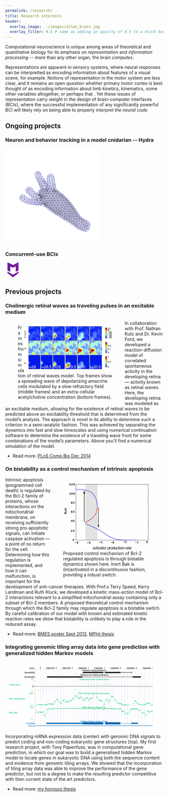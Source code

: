 ```yaml
---
permalink: /research/
title: Research interests
header:
  overlay_image: ../images/allen_brain.jpg
  overlay_filter: 0.5 # same as adding an opacity of 0.5 to a black background
---
```


Computational neuroscience is unique among areas of theoretical and quantitative biology for its emphasis on *representation* and *information processing* -- more than any other organ, the brain *computes*.

Representations are apparent in sensory systems, where neural responses can be interpretted as encoding information about features of a visual scene, for example. Notions of representation in the motor system are less clear, and it remains an open question whether primary motor cortex is best thought of as encoding information about limb kinetics, kinematics, some other variables altogether, or perhaps that . Yet these issues of representation carry weight in the design of brain-computer interfaces (BCIs), where the successful implementation of any significantly powerful BCI will likely rely on being able to properly *interpret the neural code*.

## Ongoing projects

### Neuron and behavior tracking in a model cnidarian -- Hydra

<img src="../images/hydra_wireframe_inverted.png" width="300">

### Concurrent-use BCIs

![bci](https://github.com/adam-p/markdown-here/raw/master/src/common/images/icon48.png "Logo Title Text 1")

## Previous projects

### Cholinergic retinal waves as traveling pulses in an excitable medium

<figure style="float: left; width: 300px;"><img src="../images/retinalwaves2.png" width="280" align="right"><figcaption>Frames from simulation of retinal waves model. Top frames show a spreading wave of depolarizing amacrine cells modulated by a slow refractory field (middle frames) and an extra-cellular acetylcholine concentration (bottom frames).</figcaption></figure>

In collaboration with Prof. Nathan Kutz and Dr. Kevin Ford, we developed a reaction-diffusion model of correlated spontaneous activity in the developing retina — activity known as retinal waves. Here, the developing retina was modeled as an excitable medium, allowing for the existence of retinal waves to be predicted above an excitability threshold that is determined from the model’s analysis. The approach is novel in its ability to determine such a criterion in a semi-analytic fashion. This was achieved by separating the dynamics into fast and slow timescales and using numerical continuation software to determine the existence of a traveling wave front for some combinations of the model’s parameters. Above you’ll find a numerical simulation of the model.

* Read more: [PLoS Comp Bio Dec 2014](../docs/retinalwaves.pdf)

### On bistability as a control mechanism of intrinsic apoptosis

<figure style="float: right; width: 280px;"><img src="../images/bcl2.png" width="280" align="right"><figcaption>Proposed control mechanism of Bcl-2 regulated apoptosis is through bistable dynamics shown here. Inert Bak is (in)activated in a discontinuous fashion, providing a robust switch.</figcaption></figure>

Intrinsic apoptosis (programmed cell death) is regulated by the Bcl-2 family of proteins, whose interactions on the mitochondrial membrane, on receiving sufficiently strong pro-apoptotic signals, can initiate caspase activation — a point of no return for the cell. Determining how this regulation is implemented, and how it can malfunction, is important for the development of anti-cancer therapies. With Prof.s Terry Speed, Kerry Landman and Ruth Kluck, we developed a kinetic mass-action model of Bcl-2 interactions relevant to a simplified mitochondrial assay containing only a subset of Bcl-2 members. A proposed theoretical control mechanism through which the Bcl-2 family may regulate apoptosis is a bistable switch. By careful calibration of our model with known and estimated kinetic reaction rates we show that bistability is unlikely to play a role in the reduced assay.

* Read more: [BMES poster Sept 2013](../docs/lansdell_BMES.pdf), [MPhil thesis](../docs/mphil.pdf)

### Integrating genomic tiling array data into gene prediction with generalized hidden Markov models

<center><img src="../images/tilegene-1024x438.png" width="600" align="middle"></center>

Incorporating mRNA expression data (center) with genomic DNA signals to predict coding and non-coding eukaryotic gene structures (top).
My first research project, with Tony Papenfuss, was in computational gene prediction, in which our goal was to build a generalised hidden Markov model to locate genes in eukaryotic DNA using both the sequence content and evidence from genomic tiling arrays. We showed that the incorporation of tiling array data was able to improve the performance of the gene predictor, but not to a degree to make the resulting predictor competitive with then current state of the art predictors.

* Read more: [my honours thesis](../docs/honours_thesis.pdf)
